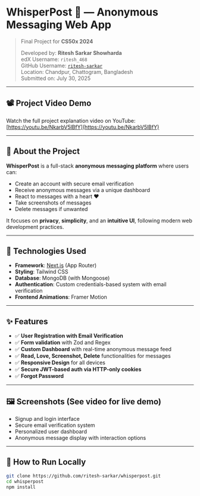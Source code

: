 # WhisperPost 💬 — Anonymous Messaging Web App

> Final Project for **CS50x 2024**
>
> Developed by: **Ritesh Sarkar Showharda**  
> edX Username: `ritesh_468`  
> GitHub Username: [`ritesh-sarkar`](https://github.com/ritesh-sarkar)  
> Location: Chandpur, Chattogram, Bangladesh  
> Submitted on: July 30, 2025

---

## 📽️ Project Video Demo

Watch the full project explanation video on YouTube:  
[https://youtu.be/NkarbV5lBfY](https://youtu.be/NkarbV5lBfY)

---

## 🧠 About the Project

**WhisperPost** is a full-stack **anonymous messaging platform** where users can:

- Create an account with secure email verification
- Receive anonymous messages via a unique dashboard
- React to messages with a heart ❤️
- Take screenshots of messages
- Delete messages if unwanted

It focuses on **privacy**, **simplicity**, and an **intuitive UI**, following modern web development practices.

---

## 🔧 Technologies Used

- **Framework**: [Next.js](https://nextjs.org/) (App Router)
- **Styling**: Tailwind CSS
- **Database**: MongoDB (with Mongoose)
- **Authentication**: Custom credentials-based system with email verification
- **Frontend Animations**: Framer Motion

---

## ✨ Features

- ✅ **User Registration with Email Verification**
- ✅ **Form validation** with Zod and Regex
- ✅ **Custom Dashboard** with real-time anonymous message feed
- ✅ **Read, Love, Screenshot, Delete** functionalities for messages
- ✅ **Responsive Design** for all devices
- ✅ **Secure JWT-based auth via HTTP-only cookies**
- ✅ **Forgot Password**

---

## 🖼️ Screenshots (See video for live demo)

- Signup and login interface
- Secure email verification system
- Personalized user dashboard
- Anonymous message display with interaction options

---

## 🚀 How to Run Locally

```bash
git clone https://github.com/ritesh-sarkar/whisperpost.git
cd whisperpost
npm install
```
